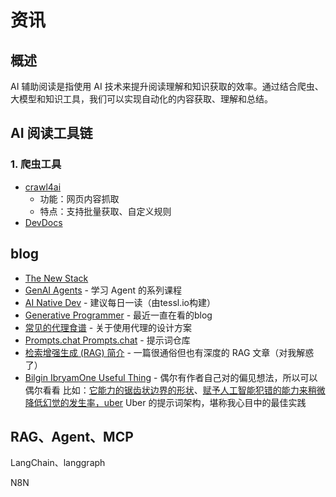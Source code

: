 # 资讯

## 概述

AI 辅助阅读是指使用 AI 技术来提升阅读理解和知识获取的效率。通过结合爬虫、大模型和知识工具，我们可以实现自动化的内容获取、理解和总结。

## AI 阅读工具链

### 1. 爬虫工具

- [crawl4ai](https://github.com/unclecode/crawl4ai)
    - 功能：网页内容抓取
    - 特点：支持批量获取、自定义规则
- [DevDocs](https://github.com/cyberagiinc/DevDocs)

## blog

- [The New Stack](https://thenewstack.io/)
- [GenAI Agents](https://github.com/NirDiamant/GenAI_Agents) - 学习 Agent 的系列课程
- [AI Native Dev](https://ainativedev.io/) - 建议每日一读（由tessl.io构建）
- [Generative Programmer](https://generativeprogrammer.com/) - 最近一直在看的blog
- [常见的代理食谱](https://www.agentrecipes.com/) - 关于使用代理的设计方案
- [Prompts.chat Prompts.chat](https://prompts.chat/) - 提示词仓库
- [检索增强生成 (RAG) 简介](https://weaviate.io/blog/introduction-to-rag) - 一篇很通俗但也有深度的 RAG 文章（对我解惑了）
- [Bilgin Ibryam](https://substack.com/@bibryam?utm_source=substack-feed-item)[One Useful Thing](https://www.oneusefulthing.org/p/getting-started-with-ai-good-enough) - 偶尔有作者自己对的偏见想法，所以可以偶尔看看
比如：[它能力的锯齿状边界的形状](https://www.oneusefulthing.org/p/centaurs-and-cyborgs-on-the-jagged?utm_source=publication-search)、[赋予人工智能犯错的能力来稍微降低幻觉的发生率，](https://docs.anthropic.com/en/docs/test-and-evaluate/strengthen-guardrails/reduce-hallucinations#example-analyzing-a-merger-and-acquisition-report)[uber](https://www.uber.com/en-IN/blog/introducing-the-prompt-engineering-toolkit/) Uber 的提示词架构，堪称我心目中的最佳实践

## RAG、Agent、MCP

LangChain、langgraph

N8N